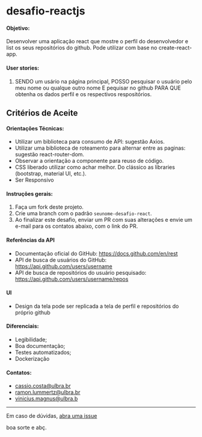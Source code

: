 # desafio-reactjs

#### Objetivo:

Desenvolver uma aplicação react que mostre o perfil do desenvolvedor e list os seus repositórios do github. Pode utilizar com base no create-react-app.


#### User stories:

1. SENDO um usário na página principal, POSSO pesquisar o usuário pelo meu nome ou qualque outro nome E pequisar no github PARA QUE obtenha os dados perfil e os respectivos respositórios.

Critérios de Aceite
---- 



#### Orientações Técnicas:

- Utilizar um biblioteca para consumo de API: sugestão Axios.
- Utilizar uma biblioteca de roteamento para alternar entre as paginas: sugestão react-router-dom.
- Observar a orientação a componente para reuso de código.
- CSS liberado utilizar como achar melhor. Do clássico as libraries (bootstrap, material UI, etc.).
- Ser Responsivo

#### Instruções gerais:

1. Faça um fork deste projeto.
2. Crie uma branch com o padrão `seunome-desafio-react`.
3. Ao finalizar este desafio, enviar um PR com suas alterações e envie um e-mail para os contatos abaixo, com o link do PR.

#### Referências da API
- Documentação oficial do GitHub: https://docs.github.com/en/rest
- API de busca de usuários do GitHub: https://api.github.com/users/username
- API de busca de repositórios do usuário pesquisado: https://api.github.com/users/username/repos

#### UI
- Design da tela pode ser replicada a tela de perfil e repositórios do próprio github


#### Diferenciais:

- Legibilidade;
- Boa documentação;
- Testes automatizados;
- Dockerização

#### Contatos:

- cassio.costa@ulbra.br
- ramon.lummertz@ulbra.br
- vinicius.magnus@ulbra.b

---

Em caso de dúvidas, [abra uma issue](https://github.com/lds-ulbra-torres/desafio-backend-nodejs/issues)

boa sorte e abç.
